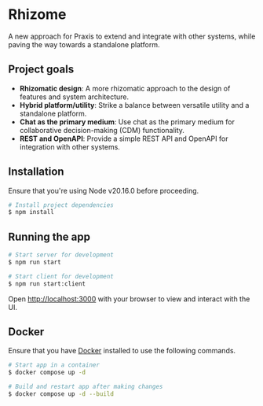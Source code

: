 # Rhizome

A new approach for Praxis to extend and integrate with other systems, while paving the way towards a standalone platform.

## Project goals

- **Rhizomatic design**: A more rhizomatic approach to the design of features and system architecture.
- **Hybrid platform/utility**: Strike a balance between versatile utility and a standalone platform.
- **Chat as the primary medium**: Use chat as the primary medium for collaborative decision-making (CDM) functionality.
- **REST and OpenAPI**: Provide a simple REST API and OpenAPI for integration with other systems.

## Installation

Ensure that you're using Node v20.16.0 before proceeding.

```bash
# Install project dependencies
$ npm install
```

## Running the app

```bash
# Start server for development
$ npm run start

# Start client for development
$ npm run start:client
```

Open [http://localhost:3000](http://localhost:3000) with your browser to view and interact with the UI.

## Docker

Ensure that you have [Docker](https://docs.docker.com/engine/install) installed to use the following commands.

```bash
# Start app in a container
$ docker compose up -d

# Build and restart app after making changes
$ docker compose up -d --build
```
